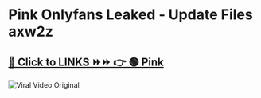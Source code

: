 
 # Pink Onlyfans Leaked - Update Files axw2z

## <h2><a href="https://clipsfans.com/Pink&ref=git">🔗 Click to LINKS ⏩⏩ 👉 🟢 Pink </a></h2>

<a href="https://clipsfans.com/Pink&ref=git" rel="nofollow" data-target="animated-image.originalLink"><img src="https://i.ibb.co.com/xMMVF88/686577567.gif" alt="Viral Video Original" style="max-width: 100%; display: inline-block;" data-target="animated-image.originalImage"></a>

